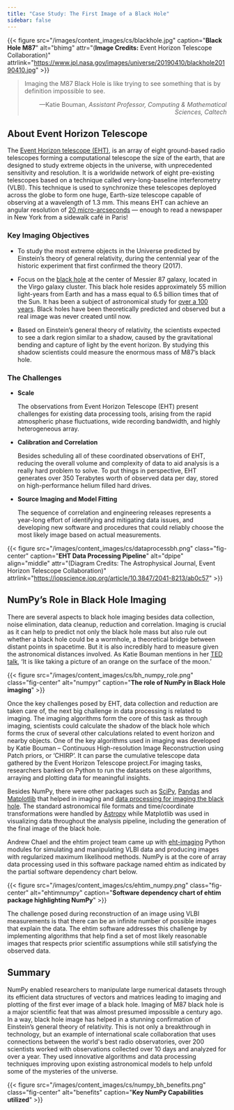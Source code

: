 ```yaml
---
title: "Case Study: The First Image of a Black Hole"
sidebar: false
---
```


{{< figure src="/images/content_images/cs/blackhole.jpg" caption="**Black Hole M87**" alt="bhimg" attr="(**Image Credits:** Event Horizon Telescope Collaboration)" attrlink="https://www.jpl.nasa.gov/images/universe/20190410/blackhole20190410.jpg" >}}

<blockquote cite="https://www.youtube.com/watch?v=BIvezCVcsYs">
    <p>Imaging the M87 Black Hole is like trying to see something that is by definition impossible to see.</p>
    <footer align="right">—Katie Bouman, <cite>Assistant Professor, Computing & Mathematical Sciences, Caltech</cite></footer>
</blockquote>

## About Event Horizon Telescope

The [Event Horizon telescope (EHT)](https://eventhorizontelescope.org), is an array of eight ground-based radio telescopes forming a computational telescope the size of the earth, that are designed to study extreme objects in the universe, with unprecedented sensitivity and resolution.  It is a worldwide network of eight pre-existing telescopes based on a technique called very-long-baseline interferometry (VLBI). This technique is used to synchronize these telescopes deployed across the globe to form one huge, Earth-size telescope capable of observing at a wavelength of 1.3 mm. This means EHT can achieve an angular resolution of [20 micro-arcseconds](https://eventhorizontelescope.org/press-release-april-10-2019-astronomers-capture-first-image-black-hole) — enough to read a newspaper in New York from a sidewalk café in Paris! 

### Key Imaging Objectives

* To study the most extreme objects in the Universe predicted by Einstein’s theory of general relativity, during the centennial year of the historic experiment that first confirmed the theory (2017).

* Focus on the [black hole](https://solarsystem.nasa.gov/resources/2319/first-image-of-a-black-hole/) at the center of Messier 87 galaxy, located in the Virgo galaxy cluster. This black hole resides approximately 55 million light-years from Earth and has a mass equal  to 6.5 billion times that of the Sun. It has been a subject of astronomical study for [over a 100 years](https://www.jpl.nasa.gov/news/news.php?feature=7385). Black holes have been theoretically predicted and observed but a real image was never created until now.

* Based on Einstein’s general theory of relativity, the scientists expected to see a dark region similar to a shadow, caused by the gravitational bending and capture of light by the event horizon. By studying this shadow scientists could measure the enormous mass of M87’s black hole. 

### The Challenges 

* **Scale**

    The observations from Event Horizon Telescope (EHT) present challenges for existing data processing tools, arising from the rapid atmospheric phase fluctuations, wide recording bandwidth, and highly heterogeneous array.

* **Calibration and Correlation**

    Besides scheduling all of these coordinated observations of EHT, reducing the overall volume and complexity of data to aid analysis is a really hard problem to solve. To put things in perspective, EHT generates over 350 Terabytes worth of observed data per day, stored on high-performance helium filled hard drives.

* **Source Imaging and Model Fitting**

    The sequence of correlation and engineering releases represents a year-long effort of identifying and mitigating data issues, and developing new software and procedures that could reliably choose the most likely image based on actual measurements.

{{< figure src="/images/content_images/cs/dataprocessbh.png" class="fig-center" caption="**EHT Data Processing Pipeline**" alt="dpipe" align="middle" attr="(Diagram Credits: The Astrophysical Journal, Event Horizon Telescope Collaboration)" attrlink="https://iopscience.iop.org/article/10.3847/2041-8213/ab0c57" >}}

## NumPy’s Role in Black Hole Imaging
	
There are several aspects to black hole imaging besides data collection, noise elimination, data cleanup, reduction and correlation. Imaging is crucial as it can help  to predict not only the black hole mass but also rule out whether a black hole could be a wormhole, a theoretical bridge between distant points in spacetime. But it is also incredibly hard to measure given the astronomical distances involved. As Katie Bouman mentions in her [TED talk](https://www.youtube.com/watch?v=BIvezCVcsYs), ‘It is like taking a picture of an orange on the surface of the moon.’

{{< figure src="/images/content_images/cs/bh_numpy_role.png" class="fig-center" alt="numpyr" caption="**The role of NumPy in Black Hole imaging**" >}}

Once the key challenges posed by EHT, data collection and reduction are taken care of, the next big challenge in data processing is related to imaging. The imaging algorithms form the core of this task as through imaging, scientists could calculate the shadow of the black hole which forms the crux of several other calculations related to event horizon and nearby objects. One of the key algorithms used in imaging was developed by Katie Bouman – Continuous High-resolution Image Reconstruction using Patch priors, or ‘CHIRP’. It can parse the cumulative telescope data gathered by the Event Horizon Telescope project.For imaging tasks, researchers banked on Python to run the datasets on these algorithms, arraying and plotting data for meaningful insights.  

Besides NumPy, there were other packages such as [SciPy](https://www.scipy.org), [Pandas](https://pandas.io) and [Matplotlib](https://matplotlib.org) that helped in imaging and [data processing for imaging the black hole](https://iopscience.iop.org/article/10.3847/2041-8213/ab0c57). The standard astronomical file formats and time/coordinate transformations were handled by [Astropy](https://www.astropy.org) while Matplotlib was used in visualizing data throughout the analysis pipeline, including the generation of the final image of the black hole.

Andrew Chael and the ehtim project team came up with [eht-imaging](https://github.com/achael/eht-imaging) Python modules for simulating and manipulating VLBI data and producing images with regularized maximum likelihood methods. NumPy is at the core of array data processing used in this software package named ehtim as indicated by the partial software dependency chart below.

{{< figure src="/images/content_images/cs/ehtim_numpy.png" class="fig-center" alt="ehtimnumpy" caption="**Software dependency chart of ehtim package highlighting NumPy**" >}}

The challenge posed during reconstruction of an image using VLBI measurements is that there can be an infinite number of possible images that explain the data.  The ehtim software addresses this challenge by implementing algorithms that help find a set of most likely reasonable images that respects prior scientific assumptions while still satisfying the observed data.


## Summary

NumPy enabled researchers to manipulate large numerical datasets through its efficient data structures of vectors and matrices leading to imaging and plotting of the first ever image of a black hole. Imaging of M87 black hole is a major scientific feat that was almost presumed impossible a century ago.  In a way, black hole image has helped in a stunning confirmation of Einstein’s general theory of relativity. This is not only a breakthrough in technology, but an example of international scale collaboration that uses connections between the world's best radio observatories, over 200 scientists worked with observations collected over 10 days and analyzed for over a year. They used innovative algorithms and data processing techniques improving upon existing astronomical models to help unfold some of the mysteries of the universe.

{{< figure src="/images/content_images/cs/numpy_bh_benefits.png" class="fig-center" alt="benefits" caption="**Key NumPy Capabilities utilized**" >}}
